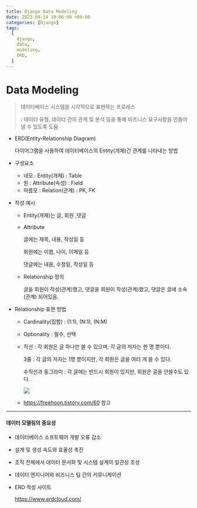 ```yaml
---
title: Django Data Modeling
date: 2023-09-14 19:06:00 +09:00
categories: [Django]
tags:
  [
    django,
    data,
    modeling,
    ERD,
  ]
---
```


# Data Modeling

>  데이터베이스 시스템을 시각적으로 표현하는 프로레스
>
> : 데이터 유형, 데이터 간의 관계 및 분석 등을 통해 비즈니스 요구사항을 만들어 낼 수 있도록 도움 



- ERD(Entity-Relationship Diagram)

  다이어그램을 사용하여 데이터베이스의 Entity(개체)간 관계를 나타내는 방법



- 구성요소
  - 네모 : Entity(개체) : Table
  - 원 : Attribute(속성) : Field
  - 마름모 : Relation(관계) : PK, FK



- 작성 예시

  - Entity(개체)는 글, 회원 ,댓글

  - Attribute

    글에는 제목, 내용, 작성일 등

    회원에는 이름, 나이, 이메일 등

    댓글에는 내용, 수정일, 작성일 등

  - Relationship 정의

    글을 회원이 작성(관계)했고, 댓글을 회원이 작성(관계)했고, 댓글은 글에 소속(관계) 되어있음.



- Relationship 표현 방법

  - Cardinality(집합) : (1:1), (N:1), (N:M)

  - Optionality : 필수, 선택

  - 직선 : 각 회원은 글 하나만 쓸 수 있으며, 각 글의 저자는 한 명 뿐이다.

    3줄 : 각 글의 저자는 1명 뿐이지만, 각 회원은 글을 여러 개 쓸 수 있다.

    수직선과 동그라미 : 각 글에는 반드시 회원이 있지만, 회원은 글을 안쓸수도 있다.

    ![](https://github.com/SeoJunHa96.github.io\_posts\ERD-R.png)


    

  - https://freehoon.tistory.com/60 참고



---

#### 데이터 모델링의 중요성

- 데이터베이스 소프트웨어 개발 오류 감소
- 설계 및 생성 속도와 효율성 촉진
- 조직 전체에서 데이터 문서화 및 시스템 설계의 일관성 조성
- 데이터 엔지니어와 비즈니스 팀 간의 커뮤니케이션



- ERD 작성 사이트

  https://www.erdcloud.com/
